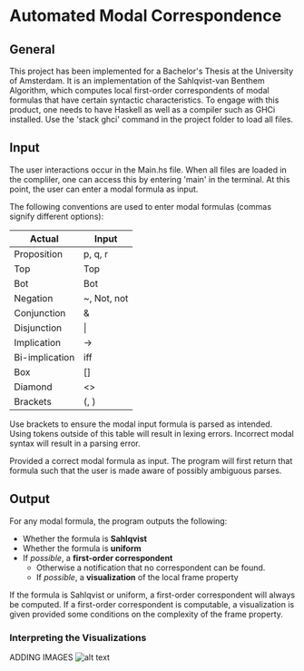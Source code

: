 # Automated Modal Correspondence
## General
This project has been implemented for a Bachelor's Thesis at the University of Amsterdam. It is an implementation of the Sahlqvist-van Benthem Algorithm, which computes local first-order correspondents of modal formulas that have certain syntactic characteristics. To engage with this product, one needs to have Haskell as well as a compiler such as GHCi installed. Use the 'stack ghci' command in the project folder to load all files.

## Input
The user interactions occur in the Main.hs file. When all files are loaded in the compliler, one can access this by entering 'main' in the terminal. At this point, the user can enter a modal formula as input.

The following conventions are used to enter modal formulas (commas signify different options):

Actual | Input
--- | ---
Proposition | p, q, r
Top | Top
Bot | Bot
Negation | ~, Not, not
Conjunction | &
Disjunction | \|
Implication | ->
Bi-implication | iff
Box | []
Diamond | <>
Brackets | (, )

Use brackets to ensure the modal input formula is parsed as intended. Using tokens outside of this table will result in lexing errors. Incorrect modal syntax will result in a parsing error. 

Provided a correct modal formula as input. The program will first return that formula such that the user is made aware of possibly ambiguous parses.

## Output
For any modal formula, the program outputs the following:
- Whether the formula is **Sahlqvist**
- Whether the formula is **uniform**
- If _possible_, a **first-order correspondent**
    - Otherwise a notification that no correspondent can be found.
    - If _possible_, a **visualization** of the local frame property

If the formula is Sahlqvist or uniform, a first-order correspondent will always be computed. If a first-order correspondent is computable, a visualization is given provided some conditions on the complexity of the frame property.

### Interpreting the Visualizations


ADDING IMAGES
![alt text](https://github.com/[username]/[reponame]/blob/[branch]/image.jpg?raw=true)